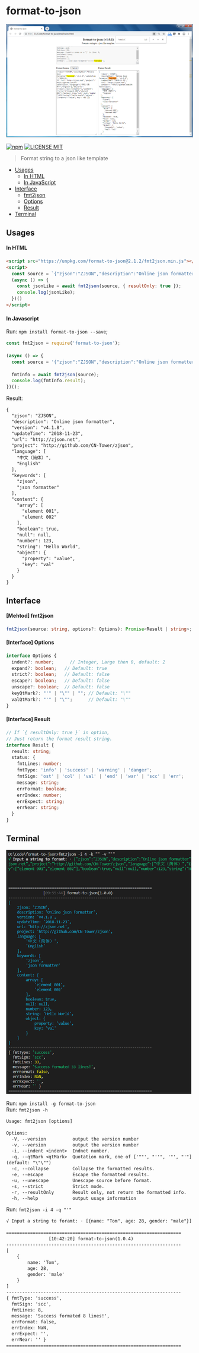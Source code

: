 # format-to-json

<p align="center">
  <a href="https://unpkg.com/format-to-json@2.1.1/index.html">
    <img src="https://github.com/CN-Tower/format-to-json/blob/master/images/format_html.png?raw=true">
  </a>
</p>

[![npm](https://img.shields.io/npm/v/format-to-json.svg)](https://www.npmjs.com/package/format-to-json)
[![LICENSE MIT](https://img.shields.io/npm/l/format-to-json.svg)](https://github.com/CN-Tower/format-to-json/blob/master/LICENSE)

> Format string to a json like template 

* [Usages](#Usages)
  - [In HTML](#in-html)
  - [In JavaScript](#in-javascript)
* [Interface](#Interface)
  - [fmt2json](#mehtod-fmt2json)
  - [Options](#interface-options)
  - [Result](#interface-result)
* [Terminal](#Terminal)

## Usages

#### In HTML
```html
<script src="https://unpkg.com/format-to-json@2.1.2/fmt2json.min.js"></script>
<script>
  const source = `{"zjson":"ZJSON","description":"Online json formatter","version":"v4.1.8","updateTime":"2018-11-23","url":"http://zjson.net","project":"http://github.com/CN-Tower/zjson","language":["中文（简体）","English"],"keywords":["zjson","json formatter"],"content":{"array":["element 001","element 002"],"boolean":true,"null":null,"number":123,"string":"Hello World","object":{"property":"value","key":"val"}}}`;
  (async () => {
    const jsonLike = await fmt2json(source, { resultOnly: true });
    console.log(jsonLike);
  })()
</script>
```
#### In Javascript
Run: `npm install format-to-json --save`;
```javascript
const fmt2json = require('format-to-json');

(async () => {
  const source = '{"zjson":"ZJSON","description":"Online json formatter","version":"v4.1.8","updateTime":"2018-11-23","url":"http://zjson.net","project":"http://github.com/CN-Tower/zjson","language":["中文（简体）","English"],"keywords":["zjson","json formatter"],"content":{"array":["element 001","element 002"],"boolean":true,"null":null,"number":123,"string":"Hello World","object":{"property":"value","key":"val"}}}';

  fmtInfo = await fmt2json(source);
  console.log(fmtInfo.result);
})();
```
Result:
```terminal
{
  "zjson": "ZJSON",
  "description": "Online json formatter",
  "version": "v4.1.8",
  "updateTime": "2018-11-23",
  "url": "http://zjson.net",
  "project": "http://github.com/CN-Tower/zjson",
  "language": [
    "中文（简体）",
    "English"
  ],
  "keywords": [
    "zjson",
    "json formatter"
  ],
  "content": {
    "array": [
      "element 001",
      "element 002"
    ],
    "boolean": true,
    "null": null,
    "number": 123,
    "string": "Hello World",
    "object": {
      "property": "value",
      "key": "val"
    }
  }
}
```

## Interface

#### [Mehtod] fmt2json
```typescript
fmt2json(source: string, options?: Options): Promise<Result | string>;
```
#### [Interface] Options
```typescript
interface Options {
  indent?: number;      // Integer, Large then 0, default: 2
  expand?: boolean;   // Default: true
  strict?: boolean;   // Default: false
  escape?: boolean;   // Default: false
  unscape?: boolean;  // Default: false
  keyQtMark?: "'" | "\"" | ""; // Default: "\""
  valQtMark?: "'" | "\"";      // Default: "\""
}
```
#### [Interface] Result
```typescript
// If `{ resultOnly: true }` in option,
// Just return the format result string.
interface Result {
  result: string;
  status: {
    fmtLines: number;
    fmtType: 'info' | 'success' | 'warning' | 'danger';
    fmtSign: 'ost' | 'col' | 'val' | 'end' | 'war' | 'scc' | 'err';
    message: string;
    errFormat: boolean;
    errIndex: number;
    errExpect: string;
    errNear: string;
  }
}
```

## Terminal

<p align="left">
  <img width="500" src="https://github.com/CN-Tower/format-to-json/blob/master/images/format_cmd.png?raw=true">
</p>

Run: `npm install -g format-to-json`   
Run: `fmt2json -h`
```terminal
Usage: fmt2json [options]

Options:
  -V, --version          output the version number
  -v, --version          output the version number
  -i, --indent <indent>  Indnet number.
  -q, --qtMark <qtMark>  Quotation mark, one of ['""', "''", '"', "'"] (default: "\"\"")
  -c, --collapse         Collapse the formatted results.
  -e, --escape           Escape the formatted results.
  -u, --unescape         Unescape source before format.
  -s, --strict           Strict mode.
  -r, --resultOnly       Result only, not return the formatted info.
  -h, --help             output usage information
```
Run: `fmt2json -i 4 -q "'"`
```terminal
√ Input a string to foramt: · [{name: "Tom", age: 28, gender: "male"}]

==================================================================
                [10:42:20] format-to-json(1.0.4)
------------------------------------------------------------------
[
    {
        name: 'Tom',
        age: 28,
        gender: 'male'
    }
]
------------------------------------------------------------------
{ fmtType: 'success',
  fmtSign: 'scc',
  fmtLines: 8,
  message: 'Success formated 8 lines!',
  errFormat: false,
  errIndex: NaN,
  errExpect: '',
  errNear: '' }
==================================================================
```

